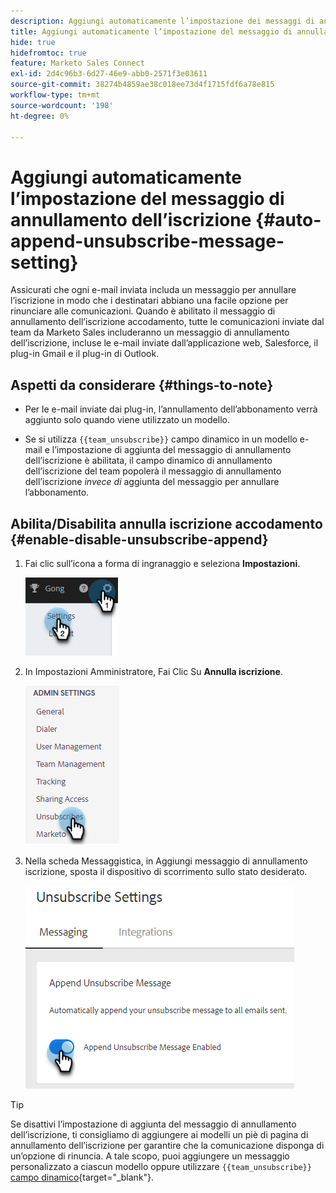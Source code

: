 ```yaml
---
description: Aggiungi automaticamente l’impostazione dei messaggi di annullamento dell’abbonamento - Documentazione di Marketo - Documentazione del prodotto
title: Aggiungi automaticamente l’impostazione del messaggio di annullamento dell’iscrizione
hide: true
hidefromtoc: true
feature: Marketo Sales Connect
exl-id: 2d4c96b3-6d27-46e9-abb0-2571f3e03611
source-git-commit: 38274b4859ae38c018ee73d4f1715fdf6a78e815
workflow-type: tm+mt
source-wordcount: '198'
ht-degree: 0%

---
```


# Aggiungi automaticamente l’impostazione del messaggio di annullamento dell’iscrizione {#auto-append-unsubscribe-message-setting}

Assicurati che ogni e-mail inviata includa un messaggio per annullare l’iscrizione in modo che i destinatari abbiano una facile opzione per rinunciare alle comunicazioni. Quando è abilitato il messaggio di annullamento dell’iscrizione accodamento, tutte le comunicazioni inviate dal team da Marketo Sales includeranno un messaggio di annullamento dell’iscrizione, incluse le e-mail inviate dall’applicazione web, Salesforce, il plug-in Gmail e il plug-in di Outlook.

## Aspetti da considerare {#things-to-note}

* Per le e-mail inviate dai plug-in, l’annullamento dell’abbonamento verrà aggiunto solo quando viene utilizzato un modello.

* Se si utilizza `{{team_unsubscribe}}` campo dinamico in un modello e-mail e l’impostazione di aggiunta del messaggio di annullamento dell’iscrizione è abilitata, il campo dinamico di annullamento dell’iscrizione del team popolerà il messaggio di annullamento dell’iscrizione _invece di_ aggiunta del messaggio per annullare l’abbonamento.

## Abilita/Disabilita annulla iscrizione accodamento {#enable-disable-unsubscribe-append}

1. Fai clic sull’icona a forma di ingranaggio e seleziona **Impostazioni**.

   ![](assets/auto-append-unsubscribe-message-setting-1.png)

1. In Impostazioni Amministratore, Fai Clic Su **Annulla iscrizione**.

   ![](assets/auto-append-unsubscribe-message-setting-2.png)

1. Nella scheda Messaggistica, in Aggiungi messaggio di annullamento iscrizione, sposta il dispositivo di scorrimento sullo stato desiderato.

   ![](assets/auto-append-unsubscribe-message-setting-3.png)

>[!TIP]
>
>Se disattivi l’impostazione di aggiunta del messaggio di annullamento dell’iscrizione, ti consigliamo di aggiungere ai modelli un piè di pagina di annullamento dell’iscrizione per garantire che la comunicazione disponga di un’opzione di rinuncia. A tale scopo, puoi aggiungere un messaggio personalizzato a ciascun modello oppure utilizzare `{{team_unsubscribe}}` [campo dinamico](/help/marketo/product-docs/marketo-sales-connect/templates/dynamic-fields/dynamic-fields-glossary.md){target="_blank"}.
